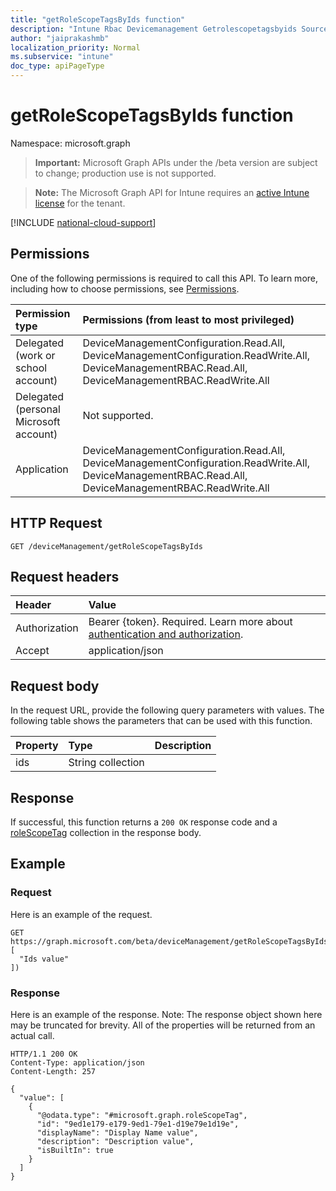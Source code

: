 ```yaml
---
title: "getRoleScopeTagsByIds function"
description: "Intune Rbac Devicemanagement Getrolescopetagsbyids Source_Api ."
author: "jaiprakashmb"
localization_priority: Normal
ms.subservice: "intune"
doc_type: apiPageType
---
```


# getRoleScopeTagsByIds function

Namespace: microsoft.graph

> **Important:** Microsoft Graph APIs under the /beta version are subject to change; production use is not supported.

> **Note:** The Microsoft Graph API for Intune requires an [active Intune license](https://go.microsoft.com/fwlink/?linkid=839381) for the tenant.



[!INCLUDE [national-cloud-support](../../includes/all-clouds.md)]

## Permissions
One of the following permissions is required to call this API. To learn more, including how to choose permissions, see [Permissions](/graph/permissions-reference).

|Permission type|Permissions (from least to most privileged)|
|:---|:---|
|Delegated (work or school account)|DeviceManagementConfiguration.Read.All, DeviceManagementConfiguration.ReadWrite.All, DeviceManagementRBAC.Read.All, DeviceManagementRBAC.ReadWrite.All|
|Delegated (personal Microsoft account)|Not supported.|
|Application|DeviceManagementConfiguration.Read.All, DeviceManagementConfiguration.ReadWrite.All, DeviceManagementRBAC.Read.All, DeviceManagementRBAC.ReadWrite.All|

## HTTP Request
<!-- {
  "blockType": "ignored"
}
-->
``` http
GET /deviceManagement/getRoleScopeTagsByIds
```

## Request headers
|Header|Value|
|:---|:---|
|Authorization|Bearer {token}. Required. Learn more about [authentication and authorization](/graph/auth/auth-concepts).|
|Accept|application/json|

## Request body
In the request URL, provide the following query parameters with values.
The following table shows the parameters that can be used with this function.

|Property|Type|Description|
|:---|:---|:---|
|ids|String collection||



## Response
If successful, this function returns a `200 OK` response code and a [roleScopeTag](../resources/intune-rbac-rolescopetag.md) collection in the response body.

## Example

### Request
Here is an example of the request.
``` http
GET https://graph.microsoft.com/beta/deviceManagement/getRoleScopeTagsByIds(ids=[
  "Ids value"
])
```

### Response
Here is an example of the response. Note: The response object shown here may be truncated for brevity. All of the properties will be returned from an actual call.
``` http
HTTP/1.1 200 OK
Content-Type: application/json
Content-Length: 257

{
  "value": [
    {
      "@odata.type": "#microsoft.graph.roleScopeTag",
      "id": "9ed1e179-e179-9ed1-79e1-d19e79e1d19e",
      "displayName": "Display Name value",
      "description": "Description value",
      "isBuiltIn": true
    }
  ]
}
```
